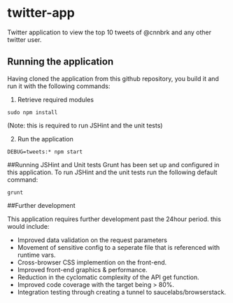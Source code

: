 # twitter-app
Twitter application to view the top 10 tweets of @cnnbrk and any other twitter user.

## Running the application
Having cloned the application from this github repository, you build it and
run it with the following commands:

1) Retrieve required modules
```
sudo npm install
```
(Note: this is required to run JSHint and the unit tests)

2) Run the application
```
DEBUG=tweets:* npm start
```

##Running JSHint and Unit tests
Grunt has been set up and configured in this application. To run JSHint and the unit tests
run the following default command:
```
grunt
```

##Further development

This application requires further development past the 24hour period. this would include:
* Improved data validation on the request parameters
* Movement of sensitive config to a seperate file that is referenced with runtime vars.
* Cross-browser CSS implemention on the front-end.
* Improved front-end graphics & performance.
* Reduction in the cyclomatic complexity of the API get function.
* Improved code coverage with the target being > 80%.
* Integration testing through creating a tunnel to saucelabs/browserstack.
